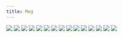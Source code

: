 ```yaml
---
title: Meg
---
```


![](images/people-comics/part-1/p001.png)
![](images/people-comics/part-1/p002.png)
![](images/people-comics/part-1/p003.png)
![](images/people-comics/part-1/p004.png)
![](images/people-comics/part-1/p005.png)
![](images/people-comics/part-1/p006.png)
![](images/people-comics/part-1/p007.png)
![](images/people-comics/part-1/p008.png)
![](images/people-comics/part-1/p009.png)
![](images/people-comics/part-1/p010.png)
![](images/people-comics/part-1/p011.png)
![](images/people-comics/part-1/p012.png)
![](images/people-comics/part-1/p013.png)
![](images/people-comics/part-1/p014.png)
![](images/people-comics/part-1/p015.png)
